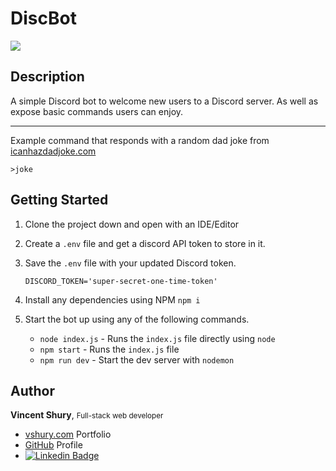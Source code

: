 # DiscBot


<img src="https://img.shields.io/badge/code_style-standard-brightgreen.svg">


## Description

A simple Discord bot to welcome new users to a Discord server.
As well as expose basic commands users can enjoy.

---

Example command that responds with a random dad joke from [icanhazdadjoke.com](https://icanhazdadjoke.com/)

```
>joke
```

## Getting Started

1. Clone the project down and open with an IDE/Editor

1. Create a `.env` file and get a discord API token to store in it.  

1. Save the `.env` file with your updated Discord token.

    ```
    DISCORD_TOKEN='super-secret-one-time-token'
    ```

1. Install any dependencies using NPM `npm i`

1. Start the bot up using any of the following commands.    
    - `node index.js` - Runs the `index.js` file directly using `node`
    - `npm start` - Runs the `index.js` file
    - `npm run dev` - Start the dev server with `nodemon`
 
## Author

**Vincent Shury**, <small>Full-stack web developer</small>

- [vshury.com](https://www.vshury.com/) Portfolio
- [GitHub](https://github.com/Vincent440) Profile
- [![Linkedin Badge](https://img.shields.io/badge/-Vincent_Shury-blue?style=flat-square&logo=Linkedin&logoColor=white&link=https://www.linkedin.com/in/vincent-shury/)](https://www.linkedin.com/in/VincentShury/)

